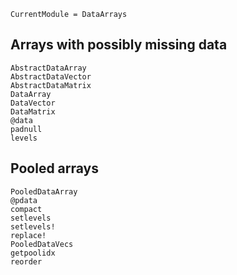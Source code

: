 ```@meta
CurrentModule = DataArrays
```

## Arrays with possibly missing data

```@docs
AbstractDataArray
AbstractDataVector
AbstractDataMatrix
DataArray
DataVector
DataMatrix
@data
padnull
levels
```

## Pooled arrays

```@docs
PooledDataArray
@pdata
compact
setlevels
setlevels!
replace!
PooledDataVecs
getpoolidx
reorder
```
